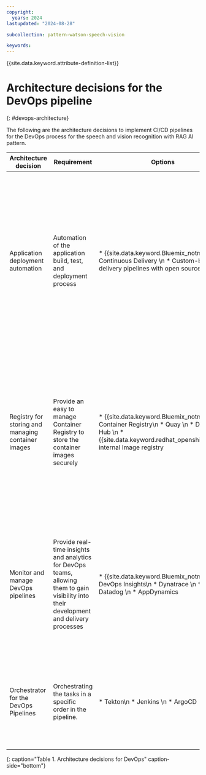 ```yaml
---
copyright:
  years: 2024
lastupdated: "2024-08-28"

subcollection: pattern-watson-speech-vision

keywords:
---
```

{{site.data.keyword.attribute-definition-list}}

# Architecture decisions for the DevOps pipeline
{: #devops-architecture}

The following are the architecture decisions to implement CI/CD pipelines for the DevOps process for the speech and vision recognition with RAG AI pattern.

| Architecture decision                                                            | Requirement                                                                                                                                                  | Options                                                                                                | Decision                      | Rationale                                                                                                                                                                                                                                                                                                                                                                                                                                                                                                                                                                                |
| -------------------------------------------------------------------------------- | ------------------------------------------------------------------------------------------------------------------------------------------------------------ | ------------------------------------------------------------------------------------------------------ | ----------------------------- | ---------------------------------------------------------------------------------------------------------------------------------------------------------------------------------------------------------------------------------------------------------------------------------------------------------------------------------------------------------------------------------------------------------------------------------------------------------------------------------------------------------------------------------------------------------------------------------------- |
| Application deployment automation                                                | Automation of the application build, test, and deployment process                                                                                            | * {{site.data.keyword.Bluemix_notm}} Continuous Delivery \n * Custom-built delivery pipelines with open source tools             | {{site.data.keyword.Bluemix_notm}} Continuous Delivery | {{site.data.keyword.Bluemix_notm}} Continuous Delivery is based on the principles of continuous integration and continuous delivery (CI/CD), which involve automating the build, test, and deployment of software applications in a continuous and iterative manner. This approach helps to ensure that applications are developed and delivered quickly and reliably, while also reducing the risk of errors and failures.{{site.data.keyword.Bluemix_notm}} Continuous Delivery is designed to work with a range of development tools and platforms, including {{site.data.keyword.Bluemix_notm}} Foundry, {{site.data.keyword.Bluemix_notm}} Functions, and {{site.data.keyword.Bluemix_notm}} Kubernetes Service. |
| Registry for storing and managing container images                               | Provide an easy to manage Container Registry to store the container images securely                                                                       | * {{site.data.keyword.Bluemix_notm}} Container Registry\n * Quay \n * Docker Hub \n * {{site.data.keyword.redhat_openshift_notm}} internal Image registry | {{site.data.keyword.Bluemix_notm}} Container Registry  | {{site.data.keyword.Bluemix_notm}} Container Registry is a managed service that provides a centralized location for storing and managing container images, including Docker images, Kubernetes images, and other container formats. It's easier to track and manage your images across multiple environments. It integrates with other {{site.data.keyword.Bluemix_notm}} services, such as {{site.data.keyword.Bluemix_notm}} Kubernetes Service, {{site.data.keyword.Bluemix_notm}} Foundry, and {{site.data.keyword.Bluemix_notm}} Functions, to streamline the containerized application development and deployment processes.                                                                                     |
| Monitor and manage DevOps pipelines                                              | Provide real-time insights and analytics for DevOps teams, allowing them to gain visibility into their development and delivery processes | * {{site.data.keyword.Bluemix_notm}} DevOps Insights\n * Dynatrace \n * Datadog \n * AppDynamics                                | {{site.data.keyword.Bluemix_notm}} DevOps Insights     | {{site.data.keyword.Bluemix_notm}} DevOps Insights automatically displays historical data from the {{site.data.keyword.Bluemix_notm}} Continuous Delivery within your toolchain. {{site.data.keyword.Bluemix_notm}} DevOps Insights integrates with other {{site.data.keyword.Bluemix_notm}} services, such as {{site.data.keyword.Bluemix_notm}} Kubernetes Service, {{site.data.keyword.Bluemix_notm}} Foundry, and {{site.data.keyword.Bluemix_notm}} Functions, to provide a comprehensive DevOps platform.                                                                                                                                                                                                                                                |
| Orchestrator for the DevOps Pipelines                                            | Orchestrating the tasks in a specific order in the pipeline.                                                | * Tekton\n * Jenkins \n * ArgoCD                                                                        | Tekton                        | Tekton pipelines are composed of a series of tasks that are run in a specific order, and each task can be customized to perform a specific function, such as building a Docker image, running tests, or deploying to a cloud-based environment. It streamlines the development and delivery processes, improve collaboration and visibility, and reduce errors and downtime.                                                                                                                                                                                                         |
{: caption="Table 1. Architecture decisions for DevOps" caption-side="bottom"}

